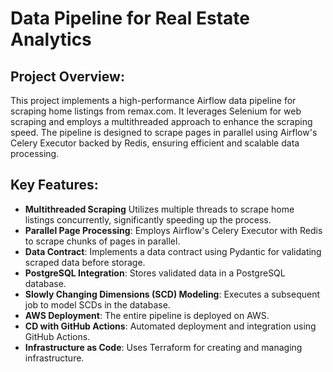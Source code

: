 # Data Pipeline for Real Estate Analytics


## Project Overview:

This project implements a high-performance Airflow data pipeline for scraping home listings from remax.com. It leverages Selenium for web scraping and employs a multithreaded approach to enhance the scraping speed. The pipeline is designed to scrape pages in parallel using Airflow's Celery Executor backed by Redis, ensuring efficient and scalable data processing.


##  Key Features:
* **Multithreaded Scraping** Utilizes multiple threads to scrape home listings concurrently, significantly speeding up the process.
* **Parallel Page Processing**: Employs Airflow's Celery Executor with Redis to scrape chunks of pages in parallel.
* **Data Contract**: Implements a data contract using Pydantic for validating scraped data before storage.
* **PostgreSQL Integration**: Stores validated data in a PostgreSQL database.
* **Slowly Changing Dimensions (SCD) Modeling**: Executes a subsequent job to model SCDs in the database.
* **AWS Deployment**: The entire pipeline is deployed on AWS.
* **CD with GitHub Actions**: Automated deployment and integration using GitHub Actions.
* **Infrastructure as Code**: Uses Terraform for creating and managing infrastructure.
